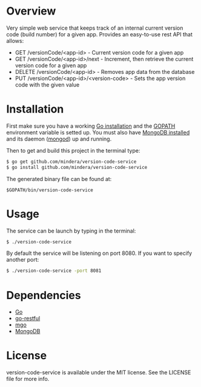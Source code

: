# Overview
Very simple web service that keeps track of an internal current version code (build number) for a given app. Provides an easy-to-use rest API that allows:
* GET /versionCode/&lt;app-id&gt; - Current version code for a given app
* GET /versionCode/&lt;app-id&gt;/next - Increment, then retrieve the current version code for a given app
* DELETE /versionCode/&lt;app-id&gt; - Removes app data from the database
* PUT /versionCode/&lt;app-id&gt;/&lt;version-code&gt; - Sets the app version code with the given value
 
# Installation

First make sure you have a working [Go installation] and the [GOPATH] environment variable is setted up.
You must also have [MongoDB installed] and its daemon ([mongod]) up and running.

Then to get and build this project in the terminal type:
```sh
$ go get github.com/mindera/version-code-service
$ go install github.com/mindera/version-code-service
```
The generated binary file can be found at:
```
$GOPATH/bin/version-code-service
```

# Usage

The service can be launch by typing in the terminal:
```sh
$ ./version-code-service
```

By default the service will be listening on port 8080. If you want to specify another port:
```sh
$ ./version-code-service -port 8081
```

# Dependencies
  - [Go]
  - [go-restful]
  - [mgo]
  - [MongoDB]

# License
version-code-service is available under the MIT license. See the LICENSE file for more info.

[Go]:https://golang.org/
[GOPATH]:https://golang.org/doc/code.html#GOPATH
[MongoDB installed]:http://docs.mongodb.org/manual/installation/
[mongod]:http://docs.mongodb.org/manual/reference/program/mongod/
[Go installation]:https://golang.org/doc/install#install
[go-restful]:https://github.com/emicklei/go-restful
[mgo]:https://labix.org/mgo
[MongoDB]:https://www.mongodb.org/
